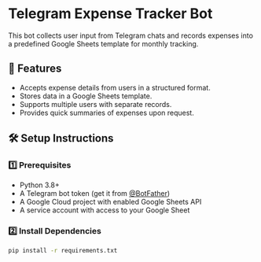 # Telegram Expense Tracker Bot

This bot collects user input from Telegram chats and records expenses into a predefined Google Sheets template for monthly tracking.

## 🚀 Features
- Accepts expense details from users in a structured format.
- Stores data in a Google Sheets template.
- Supports multiple users with separate records.
- Provides quick summaries of expenses upon request.

## 🛠️ Setup Instructions

### 1️⃣ Prerequisites
- Python 3.8+
- A Telegram bot token (get it from [@BotFather](https://t.me/BotFather))
- A Google Cloud project with enabled Google Sheets API
- A service account with access to your Google Sheet

### 2️⃣ Install Dependencies
```bash
pip install -r requirements.txt
